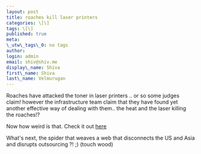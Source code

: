 ```yaml
---
layout: post
title: roaches kill laser printers
categories: \[\]
tags: \[\]
published: true
meta:
\_utw\_tags\_0: no tags
author:
login: admin
email: shiv@shiv.me
display\_name: Shiva
first\_name: Shiva
last\_name: Velmurugan
---
```


Roaches have attacked the toner in laser printers .. or so some judges claim! however the infrastructure team claim that they have found yet another effective way of dealing with them.. the heat and the laser killing the roaches!?

Now how weird is that. Check it out [here][0]

What's next, the spider that weaves a web that disconnects the US and Asia and disrupts outsourcing ?! ;) (touch wood)


[0]: http://www.metamorphosis.org.mk/eng_vesti_detal.asp?id=386